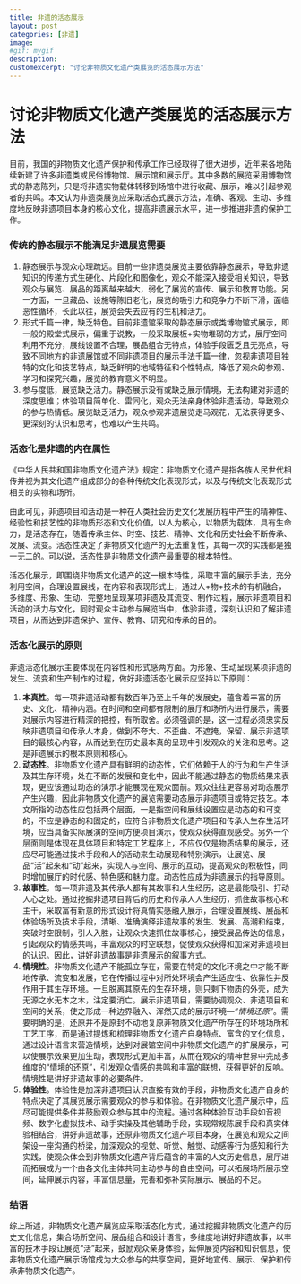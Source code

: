 ```yaml
---
title: 非遗的活态展示
layout: post
categories: [非遗]
image:
#gif: mygif
description: 
customexcerpt: "讨论非物质文化遗产类展览的活态展示方法"
---
```

# **讨论非物质文化遗产类展览的活态展示方法**

目前，我国的非物质文化遗产保护和传承工作已经取得了很大进步，近年来各地陆续新建了许多非遗类或民俗博物馆、展示馆和展示厅。其中多数的展览采用博物馆式的静态陈列，只是将非遗实物载体转移到场馆中进行收藏、展示，难以引起参观者的共鸣。本文认为非遗类展览应采取活态式展示方法，准确、客观、生动、多维度地反映非遗项目本身的核心文化，提高非遗展示水平，进一步推进非遗的保护工作。

### 传统的静态展示不能满足非遗展览需要

1. 静态展示与观众心理疏远。目前一些非遗类展览主要依靠静态展示，导致非遗知识的传递方式生硬化、片段化和图像化，观众不能深入接受相关知识，导致观众与展览、展品的距离越来越大，弱化了展览的宣传、展示和教育功能。另一方面，一旦藏品、设施等陈旧老化，展览的吸引力和竞争力不断下滑，面临恶性循环，长此以往，展览会失去应有的生机和活力。
2. 形式千篇一律，缺乏特色。目前非遗馆采取的静态展示或类博物馆式展示，即一般的殿堂式展示，偏重于说教，一般采取展板+实物堆砌的方式，展厅空间利用不充分，展线设置不合理，展品组合无特点，体验手段匮乏且无亮点，导致不同地方的非遗展馆或不同非遗项目的展示手法千篇一律，忽视非遗项目独特的文化和技艺特点，缺乏鲜明的地域特征和个性特点，降低了观众的参观、学习和探究兴趣，展览的教育意义不明显。
3. 参与度低，展览缺乏活力。静态展示没有或缺乏展示情境，无法构建对非遗的深度思维；体验项目简单化、雷同化，观众无法亲身体验非遗活动，导致观众的参与热情低。展览缺乏活力，观众参观非遗展览走马观花，无法获得更多、更深刻的认识和思考，也难以产生共鸣。

### 活态化是非遗的内在属性

《中华人民共和国非物质文化遗产法》规定：非物质文化遗产是指各族人民世代相传并视为其文化遗产组成部分的各种传统文化表现形式，以及与传统文化表现形式相关的实物和场所。

由此可见，非遗项目和活动是一种在人类社会历史文化发展历程中产生的精神性、经验性和技艺性的非物质形态和文化价值，以人为核心，以物质为载体，具有生命力，是活态存在，随着传承主体、时空、技艺、精神、文化和历史社会不断传承、发展、流变。活态性决定了非物质文化遗产的无法重复性，其每一次的实践都是独一无二的。可以说，活态性是非物质文化遗产最重要的根本特性。

活态化展示，即围绕非物质文化遗产的这一根本特性，采取丰富的展示手法，充分利用空间，合理设置展线，在内容和表现形式上，通过人+物+技术的有机融合，多维度、形象、生动、完整地呈现某项非遗及其流变、制作过程，展示非遗项目和活动的活力与文化，同时观众主动参与展览当中，体验非遗，深刻认识和了解非遗项目，从而达到非遗保护、宣传、教育、研究和传承的目的。

### 活态化展示的原则

非遗活态化展示主要体现在内容性和形式感两方面。为形象、生动呈现某项非遗的发生、流变和生产制作的过程，做好非遗活态化展示应坚持以下原则：

1. **本真性**。每一项非遗活动都有数百年乃至上千年的发展史，蕴含着丰富的历史、文化、精神内涵。在时间和空间都有限制的展厅和场所内进行展示，需要对展示内容进行精深的把控，有所取舍。必须强调的是，这一过程必须忠实反映非遗项目和传承人本身，做到不夸大、不歪曲、不遮掩，保留、展示非遗项目的最核心内容，从而达到在历史最本真的呈现中引发观众的关注和思考。这是非遗展示的根本原则和核心。
2. **动态性**。非物质文化遗产具有鲜明的动态性，它们依赖于人的行为和生产生活及其生存环境，处在不断的发展和变化中，因此不能通过静态的物质结果来表现，更应该通过动态的演示才能展现在观众面前。观众往往更容易对动态展示产生兴趣，因此非物质文化遗产的展览需要动态展示非遗项目或特定技艺。本文所指的动态性应包括两个层面，一是指空间和展线设置应是动态的和可变的，不应是静态的和固定的，应符合非物质文化遗产项目和传承人生存生活环境，应当具备实际展演的空间方便项目演示，使观众获得直观感受。另外一个层面则是体现在具体项目和特定工艺程序上，不应仅仅是物质结果的展示，还应尽可能通过技术手段和人的活动来生动展现和特别演示，让展览、展品“活”起来和“动”起来，实现人与空间、展示的互动，提高观众的积极性，同时增加展厅的时代感、特色感和魅力度。动态性应成为非遗展示的指导原则。
3. **故事性**。每一项非遗及其传承人都有其故事和人生经历，这是最能吸引、打动人心之处。通过挖掘非遗项目背后的历史和传承人人生经历，抓住故事核心和主干，采取富有新意的形式设计将真情实感融入展示，合理设置展线、展品和体验场所及技术手段，清晰、准确演绎非遗故事的发生、发展、高潮和结束，突破时空限制，引人入胜，让观众快速抓住故事核心，接受展品传达的信息，引起观众的情感共鸣，丰富观众的时空联想，促使观众获得和加深对非遗项目的认识。因此，讲好非遗故事是非遗展示的叙事方式。
4. **情境性**。非物质文化遗产不能孤立存在，需要在特定的文化环境之中才能不断地传承、流变和发展，它在传播过程中对所处环境会产生适应性、依靠性并反作用于其生存环境。一旦脱离其原先的生存环境，则只剩下物质的外壳，成为无源之水无本之木，注定要消亡。展示非遗项目，需要协调观众、非遗项目和空间的关系，使之形成一种边界融入、浑然天成的展示环境—*“情境还原”*。需要明确的是，还原并不是原封不动地复原非物质文化遗产所存在的环境场所和工艺工序，而是通过提炼和梳理非物质文化遗产自身特点、富含的文化信息，通过设计语言来营造情境，达到对展馆空间中非物质文化遗产的扩展展示，可以使展示效果更加生动，表现形式更加丰富，从而在观众的精神世界中完成多维度的“情境的还原”，引发观众情感的共鸣和丰富的联想，获得更好的反响。情境性是讲好非遗故事的必要条件。
5. **体验性**。体验性是加深非遗项目认识直接有效的手段，非物质文化遗产自身的特点决定了其展览展示需要观众的参与和体验。在非物质文化遗产展示中，应尽可能提供条件并鼓励观众参与其中的流程。通过各种体验互动手段如音视频、数字化虚拟技术、动手实操及其他辅助手段，实现常规陈展手段和真实体验相结合，讲好非遗故事，还原非物质文化遗产项目本身，在展览和观众之间架设一座沟通的桥梁，加深观众的视觉、听觉、触觉、动感等行为感知和行为实践，使观众体会到非物质文化遗产背后蕴含的丰富的人文历史信息，展厅进而拓展成为一个由各文化主体共同主动参与的自由空间，可以拓展场所展示空间，延伸展示内容，丰富信息量，完善和弥补实际展示、展品的不足。

### 结语

综上所述，非物质文化遗产展览应采取活态化方式，通过挖掘非物质文化遗产的历史文化信息，集合场所空间、展品组合和设计语言，多维度地讲好非遗故事，以丰富的技术手段让展览“活”起来，鼓励观众亲身体验，延伸展览内容和知识信息，使非物质文化遗产展示场馆成为大众参与的共享空间，更好地宣传、展示、保护和传承非物质文化遗产。
